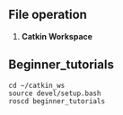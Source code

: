 ## File operation
1. **Catkin Workspace**

## Beginner_tutorials
```
cd ~/catkin_ws
source devel/setup.bash
roscd beginner_tutorials
```